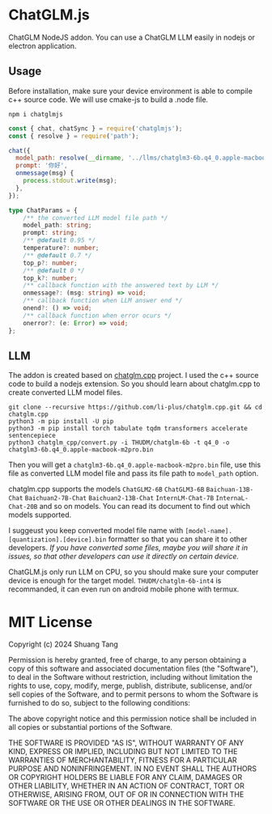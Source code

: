 # ChatGLM.js

ChatGLM NodeJS addon.
You can use a ChatGLM LLM easily in nodejs or electron application.

## Usage

Before installation, make sure your device environment is able to compile c++ source code. We will use cmake-js to build a .node file.

```
npm i chatglmjs
```

```js
const { chat, chatSync } = require('chatglmjs');
const { resolve } = require('path');

chat({
  model_path: resolve(__dirname, '../llms/chatglm3-6b.q4_0.apple-macbook-m2pro.bin'),
  prompt: '你好',
  onmessage(msg) {
    process.stdout.write(msg);
  },
});
```

```ts
type ChatParams = {
    /** the converted LLM model file path */
    model_path: string;
    prompt: string;
    /** @default 0.95 */
    temperature?: number;
    /** @default 0.7 */
    top_p?: number;
    /** @default 0 */
    top_k?: number;
    /** callback function with the answered text by LLM */
    onmessage?: (msg: string) => void;
    /** callback function when LLM answer end */
    onend?: () => void;
    /** callback function when error ocurs */
    onerror?: (e: Error) => void;
};
```

## LLM

The addon is created based on [chatglm.cpp](https://github.com/li-plus/chatglm.cpp) project. I used the c++ source code to build a nodejs extension. So you should learn about chatglm.cpp to create converted LLM model files.

```
git clone --recursive https://github.com/li-plus/chatglm.cpp.git && cd chatglm.cpp
python3 -m pip install -U pip
python3 -m pip install torch tabulate tqdm transformers accelerate sentencepiece
python3 chatglm_cpp/convert.py -i THUDM/chatglm-6b -t q4_0 -o chatglm3-6b.q4_0.apple-macbook-m2pro.bin
```

Then you will get a `chatglm3-6b.q4_0.apple-macbook-m2pro.bin` file, use this file as converted LLM model file and pass its file path to `model_path` option.

chatglm.cpp supports the models `ChatGLM2-6B` `ChatGLM3-6B` `Baichuan-13B-Chat` `Baichuan2-7B-Chat` `Baichuan2-13B-Chat` `InternLM-Chat-7B` `InternaL-Chat-20B` and so on models. You can read its document to find out which models supported.

I suggeust you keep converted model file name with `[model-name].[quantization].[device].bin` formatter so that you can share it to other developers. *If you have converted some files, maybe you will share it in issues, so that other developers can use it directly on certain device.*

ChatGLM.js only run LLM on CPU, so you should make sure your computer device is enough for the target model. `THUDM/chatglm-6b-int4` is recommanded, it can even run on android mobile phone with termux.

# MIT License

Copyright (c) 2024 Shuang Tang

Permission is hereby granted, free of charge, to any person obtaining a copy
of this software and associated documentation files (the "Software"), to deal
in the Software without restriction, including without limitation the rights
to use, copy, modify, merge, publish, distribute, sublicense, and/or sell
copies of the Software, and to permit persons to whom the Software is
furnished to do so, subject to the following conditions:

The above copyright notice and this permission notice shall be included in all
copies or substantial portions of the Software.

THE SOFTWARE IS PROVIDED "AS IS", WITHOUT WARRANTY OF ANY KIND, EXPRESS OR
IMPLIED, INCLUDING BUT NOT LIMITED TO THE WARRANTIES OF MERCHANTABILITY,
FITNESS FOR A PARTICULAR PURPOSE AND NONINFRINGEMENT. IN NO EVENT SHALL THE
AUTHORS OR COPYRIGHT HOLDERS BE LIABLE FOR ANY CLAIM, DAMAGES OR OTHER
LIABILITY, WHETHER IN AN ACTION OF CONTRACT, TORT OR OTHERWISE, ARISING FROM,
OUT OF OR IN CONNECTION WITH THE SOFTWARE OR THE USE OR OTHER DEALINGS IN THE
SOFTWARE.
